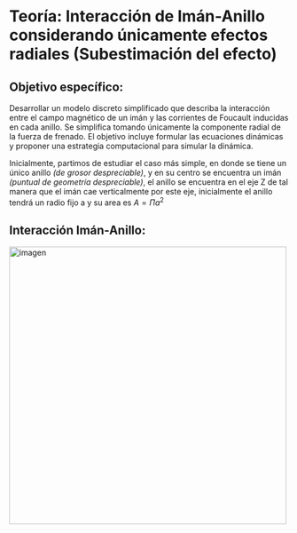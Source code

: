 # Teoría: Interacción de Imán-Anillo considerando únicamente efectos radiales (Subestimación del efecto)

## **Objetivo específico:**
Desarrollar un modelo discreto simplificado que describa la interacción entre el campo magnético de un imán y las corrientes de Foucault inducidas en cada anillo. Se simplifica tomando únicamente la componente radial de la fuerza de frenado. El objetivo incluye formular las ecuaciones dinámicas y proponer una estrategia computacional para simular la dinámica. 

Inicialmente, partimos de estudiar el caso más simple, en donde se tiene un único anillo *(de grosor despreciable)*, y en su centro se encuentra un imán *(puntual de geometría despreciable)*, el anillo se encuentra en el eje Z de tal manera que el imán cae verticalmente por este eje, inicialmente el anillo tendrá un radio fijo a y su area es $A= \Pi a^{2}$ 

## Interacción Imán-Anillo: 

<img width="500" height="500" alt="imagen" src="https://github.com/user-attachments/assets/ba45c77f-332a-4055-92d4-db39fd49a1e3" />

